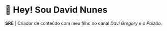 # 👋 Hey! Sou David Nunes 
**SRE** | Criador de conteúdo com meu filho no canal *Davi Gregory e o Paizão.*  
